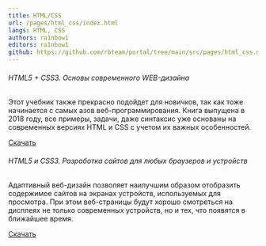 ```yaml
---
title: HTML/CSS
url: /pages/html_css/index.html
langs: HTML, CSS
authors: ra1nbow1
editors: ra1nbow1
github: https://github.com/rbteam/portal/tree/main/src/pages/html_css.md
---
```

<div class="col-md-6 mb-5">
    <h6>HTML5 + CSS3. Основы современного WEB-дизайна</h6>
    <p class="text-muted">
    Этот учебник также прекрасно подойдет для новичков, так как тоже начинается с самых азов веб-программирования. Книга выпущена в 2018 году, все примеры, задачи, даже синтаксис уже основаны на современных версиях HTML и CSS с учетом их важных особенностей.
    </p>
    <a href="https://codernet.ru/books/css/html5_css3_osnovy_sovremennogo_web_dizajna/" class="btn btn-primary">Скачать</a>
</div>
<div class="col-md-6 mb-5">
    <h6>HTML5 и CSS3. Разработка сайтов для любых браузеров и устройств</h6>
    <p class="text-muted">Адаптивный веб-дизайн позволяет наилучшим образом отобразить
          содержимое сайтов на экранах устройств, используемых для просмотра.
          При этом веб-страницы будут хорошо смотреться на дисплеях не только
          современных устройств, но и тех, что появятся в ближайшее время.</p>
    <a href="http://vk.academy.lv/file/frain_html_css_manual.pdf" class="btn btn-primary">Скачать</a>
</div>
